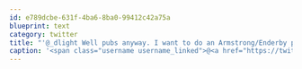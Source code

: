 ```yaml
---
id: e789dcbe-631f-4ba6-8ba0-99412c42a75a
blueprint: text
category: twitter
title: "'@_dlight Well pubs anyway. I want to do an Armstrong/Enderby pub crawl sometime too."
caption: '<span class="username username_linked">@<a href="https://twitter.com/_dlight" title="Битюцкий Корнилий">_dlight</a></span> Well pubs anyway. I want to do an Armstrong/Enderby pub crawl sometime too.'
---
```

